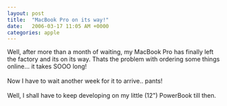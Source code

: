 ```yaml
---
layout: post
title:  "MacBook Pro on its way!"
date:   2006-03-17 11:05 AM +0000
categories: apple
---
```

Well, after more than a month of waiting, my MacBook Pro has finally left the factory and its on its way. Thats the problem with ordering some things online... it takes SOOO long!<br /><br />Now I have to wait another week for it to arrive.. pants!<br /><br />Well, I shall have to keep developing on my little (12&quot;) PowerBook till then.